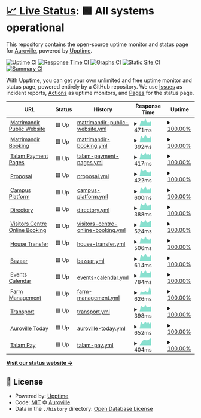 # [📈 Live Status](https://Auroville.github.io/checkbot): <!--live status--> **🟩 All systems operational**

This repository contains the open-source uptime monitor and status page for [Auroville](http://www.auroville.org/), powered by [Upptime](https://github.com/upptime/upptime).

[![Uptime CI](https://github.com/Auroville/checkbot/workflows/Uptime%20CI/badge.svg)](https://github.com/Auroville/checkbot/actions?query=workflow%3A%22Uptime+CI%22)
[![Response Time CI](https://github.com/Auroville/checkbot/workflows/Response%20Time%20CI/badge.svg)](https://github.com/Auroville/checkbot/actions?query=workflow%3A%22Response+Time+CI%22)
[![Graphs CI](https://github.com/Auroville/checkbot/workflows/Graphs%20CI/badge.svg)](https://github.com/Auroville/checkbot/actions?query=workflow%3A%22Graphs+CI%22)
[![Static Site CI](https://github.com/Auroville/checkbot/workflows/Static%20Site%20CI/badge.svg)](https://github.com/Auroville/checkbot/actions?query=workflow%3A%22Static+Site+CI%22)
[![Summary CI](https://github.com/Auroville/checkbot/workflows/Summary%20CI/badge.svg)](https://github.com/Auroville/checkbot/actions?query=workflow%3A%22Summary+CI%22)

With [Upptime](https://upptime.js.org), you can get your own unlimited and free uptime monitor and status page, powered entirely by a GitHub repository. We use [Issues](https://github.com/Auroville/checkbot/issues) as incident reports, [Actions](https://github.com/Auroville/checkbot/actions) as uptime monitors, and [Pages](https://Auroville.github.io/checkbot) for the status page.

<!--start: status pages-->
<!-- This summary is generated by Upptime (https://github.com/upptime/upptime) -->
<!-- Do not edit this manually, your changes will be overwritten -->
<!-- prettier-ignore -->
| URL | Status | History | Response Time | Uptime |
| --- | ------ | ------- | ------------- | ------ |
| <img alt="" src="https://favicons.githubusercontent.com/matrimandir.org" height="13"> [Matrimandir Public Website](https://matrimandir.org) | 🟩 Up | [matrimandir-public-website.yml](https://github.com/Auroville/checkbot/commits/HEAD/history/matrimandir-public-website.yml) | <details><summary><img alt="Response time graph" src="./graphs/matrimandir-public-website/response-time-week.png" height="20"> 471ms</summary><br><a href="https://status.auroville.org/history/matrimandir-public-website"><img alt="Response time 476" src="https://img.shields.io/endpoint?url=https%3A%2F%2Fraw.githubusercontent.com%2FAuroville%2Fcheckbot%2FHEAD%2Fapi%2Fmatrimandir-public-website%2Fresponse-time.json"></a><br><a href="https://status.auroville.org/history/matrimandir-public-website"><img alt="24-hour response time 569" src="https://img.shields.io/endpoint?url=https%3A%2F%2Fraw.githubusercontent.com%2FAuroville%2Fcheckbot%2FHEAD%2Fapi%2Fmatrimandir-public-website%2Fresponse-time-day.json"></a><br><a href="https://status.auroville.org/history/matrimandir-public-website"><img alt="7-day response time 471" src="https://img.shields.io/endpoint?url=https%3A%2F%2Fraw.githubusercontent.com%2FAuroville%2Fcheckbot%2FHEAD%2Fapi%2Fmatrimandir-public-website%2Fresponse-time-week.json"></a><br><a href="https://status.auroville.org/history/matrimandir-public-website"><img alt="30-day response time 476" src="https://img.shields.io/endpoint?url=https%3A%2F%2Fraw.githubusercontent.com%2FAuroville%2Fcheckbot%2FHEAD%2Fapi%2Fmatrimandir-public-website%2Fresponse-time-month.json"></a><br><a href="https://status.auroville.org/history/matrimandir-public-website"><img alt="1-year response time 476" src="https://img.shields.io/endpoint?url=https%3A%2F%2Fraw.githubusercontent.com%2FAuroville%2Fcheckbot%2FHEAD%2Fapi%2Fmatrimandir-public-website%2Fresponse-time-year.json"></a></details> | <details><summary><a href="https://status.auroville.org/history/matrimandir-public-website">100.00%</a></summary><a href="https://status.auroville.org/history/matrimandir-public-website"><img alt="All-time uptime 100.00%" src="https://img.shields.io/endpoint?url=https%3A%2F%2Fraw.githubusercontent.com%2FAuroville%2Fcheckbot%2FHEAD%2Fapi%2Fmatrimandir-public-website%2Fuptime.json"></a><br><a href="https://status.auroville.org/history/matrimandir-public-website"><img alt="24-hour uptime 100.00%" src="https://img.shields.io/endpoint?url=https%3A%2F%2Fraw.githubusercontent.com%2FAuroville%2Fcheckbot%2FHEAD%2Fapi%2Fmatrimandir-public-website%2Fuptime-day.json"></a><br><a href="https://status.auroville.org/history/matrimandir-public-website"><img alt="7-day uptime 100.00%" src="https://img.shields.io/endpoint?url=https%3A%2F%2Fraw.githubusercontent.com%2FAuroville%2Fcheckbot%2FHEAD%2Fapi%2Fmatrimandir-public-website%2Fuptime-week.json"></a><br><a href="https://status.auroville.org/history/matrimandir-public-website"><img alt="30-day uptime 100.00%" src="https://img.shields.io/endpoint?url=https%3A%2F%2Fraw.githubusercontent.com%2FAuroville%2Fcheckbot%2FHEAD%2Fapi%2Fmatrimandir-public-website%2Fuptime-month.json"></a><br><a href="https://status.auroville.org/history/matrimandir-public-website"><img alt="1-year uptime 100.00%" src="https://img.shields.io/endpoint?url=https%3A%2F%2Fraw.githubusercontent.com%2FAuroville%2Fcheckbot%2FHEAD%2Fapi%2Fmatrimandir-public-website%2Fuptime-year.json"></a></details>
| <img alt="" src="https://favicons.githubusercontent.com/mmbooking.auroville.org.in" height="13"> [Matrimandir Booking](https://mmbooking.auroville.org.in) | 🟩 Up | [matrimandir-booking.yml](https://github.com/Auroville/checkbot/commits/HEAD/history/matrimandir-booking.yml) | <details><summary><img alt="Response time graph" src="./graphs/matrimandir-booking/response-time-week.png" height="20"> 392ms</summary><br><a href="https://status.auroville.org/history/matrimandir-booking"><img alt="Response time 392" src="https://img.shields.io/endpoint?url=https%3A%2F%2Fraw.githubusercontent.com%2FAuroville%2Fcheckbot%2FHEAD%2Fapi%2Fmatrimandir-booking%2Fresponse-time.json"></a><br><a href="https://status.auroville.org/history/matrimandir-booking"><img alt="24-hour response time 489" src="https://img.shields.io/endpoint?url=https%3A%2F%2Fraw.githubusercontent.com%2FAuroville%2Fcheckbot%2FHEAD%2Fapi%2Fmatrimandir-booking%2Fresponse-time-day.json"></a><br><a href="https://status.auroville.org/history/matrimandir-booking"><img alt="7-day response time 392" src="https://img.shields.io/endpoint?url=https%3A%2F%2Fraw.githubusercontent.com%2FAuroville%2Fcheckbot%2FHEAD%2Fapi%2Fmatrimandir-booking%2Fresponse-time-week.json"></a><br><a href="https://status.auroville.org/history/matrimandir-booking"><img alt="30-day response time 392" src="https://img.shields.io/endpoint?url=https%3A%2F%2Fraw.githubusercontent.com%2FAuroville%2Fcheckbot%2FHEAD%2Fapi%2Fmatrimandir-booking%2Fresponse-time-month.json"></a><br><a href="https://status.auroville.org/history/matrimandir-booking"><img alt="1-year response time 392" src="https://img.shields.io/endpoint?url=https%3A%2F%2Fraw.githubusercontent.com%2FAuroville%2Fcheckbot%2FHEAD%2Fapi%2Fmatrimandir-booking%2Fresponse-time-year.json"></a></details> | <details><summary><a href="https://status.auroville.org/history/matrimandir-booking">100.00%</a></summary><a href="https://status.auroville.org/history/matrimandir-booking"><img alt="All-time uptime 100.00%" src="https://img.shields.io/endpoint?url=https%3A%2F%2Fraw.githubusercontent.com%2FAuroville%2Fcheckbot%2FHEAD%2Fapi%2Fmatrimandir-booking%2Fuptime.json"></a><br><a href="https://status.auroville.org/history/matrimandir-booking"><img alt="24-hour uptime 100.00%" src="https://img.shields.io/endpoint?url=https%3A%2F%2Fraw.githubusercontent.com%2FAuroville%2Fcheckbot%2FHEAD%2Fapi%2Fmatrimandir-booking%2Fuptime-day.json"></a><br><a href="https://status.auroville.org/history/matrimandir-booking"><img alt="7-day uptime 100.00%" src="https://img.shields.io/endpoint?url=https%3A%2F%2Fraw.githubusercontent.com%2FAuroville%2Fcheckbot%2FHEAD%2Fapi%2Fmatrimandir-booking%2Fuptime-week.json"></a><br><a href="https://status.auroville.org/history/matrimandir-booking"><img alt="30-day uptime 100.00%" src="https://img.shields.io/endpoint?url=https%3A%2F%2Fraw.githubusercontent.com%2FAuroville%2Fcheckbot%2FHEAD%2Fapi%2Fmatrimandir-booking%2Fuptime-month.json"></a><br><a href="https://status.auroville.org/history/matrimandir-booking"><img alt="1-year uptime 100.00%" src="https://img.shields.io/endpoint?url=https%3A%2F%2Fraw.githubusercontent.com%2FAuroville%2Fcheckbot%2FHEAD%2Fapi%2Fmatrimandir-booking%2Fuptime-year.json"></a></details>
| <img alt="" src="https://favicons.githubusercontent.com/pay.auroville.org" height="13"> [Talam Payment Pages](https://pay.auroville.org) | 🟩 Up | [talam-payment-pages.yml](https://github.com/Auroville/checkbot/commits/HEAD/history/talam-payment-pages.yml) | <details><summary><img alt="Response time graph" src="./graphs/talam-payment-pages/response-time-week.png" height="20"> 417ms</summary><br><a href="https://status.auroville.org/history/talam-payment-pages"><img alt="Response time 415" src="https://img.shields.io/endpoint?url=https%3A%2F%2Fraw.githubusercontent.com%2FAuroville%2Fcheckbot%2FHEAD%2Fapi%2Ftalam-payment-pages%2Fresponse-time.json"></a><br><a href="https://status.auroville.org/history/talam-payment-pages"><img alt="24-hour response time 512" src="https://img.shields.io/endpoint?url=https%3A%2F%2Fraw.githubusercontent.com%2FAuroville%2Fcheckbot%2FHEAD%2Fapi%2Ftalam-payment-pages%2Fresponse-time-day.json"></a><br><a href="https://status.auroville.org/history/talam-payment-pages"><img alt="7-day response time 417" src="https://img.shields.io/endpoint?url=https%3A%2F%2Fraw.githubusercontent.com%2FAuroville%2Fcheckbot%2FHEAD%2Fapi%2Ftalam-payment-pages%2Fresponse-time-week.json"></a><br><a href="https://status.auroville.org/history/talam-payment-pages"><img alt="30-day response time 415" src="https://img.shields.io/endpoint?url=https%3A%2F%2Fraw.githubusercontent.com%2FAuroville%2Fcheckbot%2FHEAD%2Fapi%2Ftalam-payment-pages%2Fresponse-time-month.json"></a><br><a href="https://status.auroville.org/history/talam-payment-pages"><img alt="1-year response time 415" src="https://img.shields.io/endpoint?url=https%3A%2F%2Fraw.githubusercontent.com%2FAuroville%2Fcheckbot%2FHEAD%2Fapi%2Ftalam-payment-pages%2Fresponse-time-year.json"></a></details> | <details><summary><a href="https://status.auroville.org/history/talam-payment-pages">100.00%</a></summary><a href="https://status.auroville.org/history/talam-payment-pages"><img alt="All-time uptime 100.00%" src="https://img.shields.io/endpoint?url=https%3A%2F%2Fraw.githubusercontent.com%2FAuroville%2Fcheckbot%2FHEAD%2Fapi%2Ftalam-payment-pages%2Fuptime.json"></a><br><a href="https://status.auroville.org/history/talam-payment-pages"><img alt="24-hour uptime 100.00%" src="https://img.shields.io/endpoint?url=https%3A%2F%2Fraw.githubusercontent.com%2FAuroville%2Fcheckbot%2FHEAD%2Fapi%2Ftalam-payment-pages%2Fuptime-day.json"></a><br><a href="https://status.auroville.org/history/talam-payment-pages"><img alt="7-day uptime 100.00%" src="https://img.shields.io/endpoint?url=https%3A%2F%2Fraw.githubusercontent.com%2FAuroville%2Fcheckbot%2FHEAD%2Fapi%2Ftalam-payment-pages%2Fuptime-week.json"></a><br><a href="https://status.auroville.org/history/talam-payment-pages"><img alt="30-day uptime 100.00%" src="https://img.shields.io/endpoint?url=https%3A%2F%2Fraw.githubusercontent.com%2FAuroville%2Fcheckbot%2FHEAD%2Fapi%2Ftalam-payment-pages%2Fuptime-month.json"></a><br><a href="https://status.auroville.org/history/talam-payment-pages"><img alt="1-year uptime 100.00%" src="https://img.shields.io/endpoint?url=https%3A%2F%2Fraw.githubusercontent.com%2FAuroville%2Fcheckbot%2FHEAD%2Fapi%2Ftalam-payment-pages%2Fuptime-year.json"></a></details>
| <img alt="" src="https://favicons.githubusercontent.com/proposals.auroville.org.in" height="13"> [Proposal](https://proposals.auroville.org.in) | 🟩 Up | [proposal.yml](https://github.com/Auroville/checkbot/commits/HEAD/history/proposal.yml) | <details><summary><img alt="Response time graph" src="./graphs/proposal/response-time-week.png" height="20"> 422ms</summary><br><a href="https://status.auroville.org/history/proposal"><img alt="Response time 455" src="https://img.shields.io/endpoint?url=https%3A%2F%2Fraw.githubusercontent.com%2FAuroville%2Fcheckbot%2FHEAD%2Fapi%2Fproposal%2Fresponse-time.json"></a><br><a href="https://status.auroville.org/history/proposal"><img alt="24-hour response time 663" src="https://img.shields.io/endpoint?url=https%3A%2F%2Fraw.githubusercontent.com%2FAuroville%2Fcheckbot%2FHEAD%2Fapi%2Fproposal%2Fresponse-time-day.json"></a><br><a href="https://status.auroville.org/history/proposal"><img alt="7-day response time 422" src="https://img.shields.io/endpoint?url=https%3A%2F%2Fraw.githubusercontent.com%2FAuroville%2Fcheckbot%2FHEAD%2Fapi%2Fproposal%2Fresponse-time-week.json"></a><br><a href="https://status.auroville.org/history/proposal"><img alt="30-day response time 455" src="https://img.shields.io/endpoint?url=https%3A%2F%2Fraw.githubusercontent.com%2FAuroville%2Fcheckbot%2FHEAD%2Fapi%2Fproposal%2Fresponse-time-month.json"></a><br><a href="https://status.auroville.org/history/proposal"><img alt="1-year response time 455" src="https://img.shields.io/endpoint?url=https%3A%2F%2Fraw.githubusercontent.com%2FAuroville%2Fcheckbot%2FHEAD%2Fapi%2Fproposal%2Fresponse-time-year.json"></a></details> | <details><summary><a href="https://status.auroville.org/history/proposal">100.00%</a></summary><a href="https://status.auroville.org/history/proposal"><img alt="All-time uptime 100.00%" src="https://img.shields.io/endpoint?url=https%3A%2F%2Fraw.githubusercontent.com%2FAuroville%2Fcheckbot%2FHEAD%2Fapi%2Fproposal%2Fuptime.json"></a><br><a href="https://status.auroville.org/history/proposal"><img alt="24-hour uptime 100.00%" src="https://img.shields.io/endpoint?url=https%3A%2F%2Fraw.githubusercontent.com%2FAuroville%2Fcheckbot%2FHEAD%2Fapi%2Fproposal%2Fuptime-day.json"></a><br><a href="https://status.auroville.org/history/proposal"><img alt="7-day uptime 100.00%" src="https://img.shields.io/endpoint?url=https%3A%2F%2Fraw.githubusercontent.com%2FAuroville%2Fcheckbot%2FHEAD%2Fapi%2Fproposal%2Fuptime-week.json"></a><br><a href="https://status.auroville.org/history/proposal"><img alt="30-day uptime 100.00%" src="https://img.shields.io/endpoint?url=https%3A%2F%2Fraw.githubusercontent.com%2FAuroville%2Fcheckbot%2FHEAD%2Fapi%2Fproposal%2Fuptime-month.json"></a><br><a href="https://status.auroville.org/history/proposal"><img alt="1-year uptime 100.00%" src="https://img.shields.io/endpoint?url=https%3A%2F%2Fraw.githubusercontent.com%2FAuroville%2Fcheckbot%2FHEAD%2Fapi%2Fproposal%2Fuptime-year.json"></a></details>
| <img alt="" src="https://favicons.githubusercontent.com/edu.auroville.org" height="13"> [Campus Platform](https://edu.auroville.org) | 🟩 Up | [campus-platform.yml](https://github.com/Auroville/checkbot/commits/HEAD/history/campus-platform.yml) | <details><summary><img alt="Response time graph" src="./graphs/campus-platform/response-time-week.png" height="20"> 600ms</summary><br><a href="https://status.auroville.org/history/campus-platform"><img alt="Response time 585" src="https://img.shields.io/endpoint?url=https%3A%2F%2Fraw.githubusercontent.com%2FAuroville%2Fcheckbot%2FHEAD%2Fapi%2Fcampus-platform%2Fresponse-time.json"></a><br><a href="https://status.auroville.org/history/campus-platform"><img alt="24-hour response time 790" src="https://img.shields.io/endpoint?url=https%3A%2F%2Fraw.githubusercontent.com%2FAuroville%2Fcheckbot%2FHEAD%2Fapi%2Fcampus-platform%2Fresponse-time-day.json"></a><br><a href="https://status.auroville.org/history/campus-platform"><img alt="7-day response time 600" src="https://img.shields.io/endpoint?url=https%3A%2F%2Fraw.githubusercontent.com%2FAuroville%2Fcheckbot%2FHEAD%2Fapi%2Fcampus-platform%2Fresponse-time-week.json"></a><br><a href="https://status.auroville.org/history/campus-platform"><img alt="30-day response time 585" src="https://img.shields.io/endpoint?url=https%3A%2F%2Fraw.githubusercontent.com%2FAuroville%2Fcheckbot%2FHEAD%2Fapi%2Fcampus-platform%2Fresponse-time-month.json"></a><br><a href="https://status.auroville.org/history/campus-platform"><img alt="1-year response time 585" src="https://img.shields.io/endpoint?url=https%3A%2F%2Fraw.githubusercontent.com%2FAuroville%2Fcheckbot%2FHEAD%2Fapi%2Fcampus-platform%2Fresponse-time-year.json"></a></details> | <details><summary><a href="https://status.auroville.org/history/campus-platform">100.00%</a></summary><a href="https://status.auroville.org/history/campus-platform"><img alt="All-time uptime 100.00%" src="https://img.shields.io/endpoint?url=https%3A%2F%2Fraw.githubusercontent.com%2FAuroville%2Fcheckbot%2FHEAD%2Fapi%2Fcampus-platform%2Fuptime.json"></a><br><a href="https://status.auroville.org/history/campus-platform"><img alt="24-hour uptime 100.00%" src="https://img.shields.io/endpoint?url=https%3A%2F%2Fraw.githubusercontent.com%2FAuroville%2Fcheckbot%2FHEAD%2Fapi%2Fcampus-platform%2Fuptime-day.json"></a><br><a href="https://status.auroville.org/history/campus-platform"><img alt="7-day uptime 100.00%" src="https://img.shields.io/endpoint?url=https%3A%2F%2Fraw.githubusercontent.com%2FAuroville%2Fcheckbot%2FHEAD%2Fapi%2Fcampus-platform%2Fuptime-week.json"></a><br><a href="https://status.auroville.org/history/campus-platform"><img alt="30-day uptime 100.00%" src="https://img.shields.io/endpoint?url=https%3A%2F%2Fraw.githubusercontent.com%2FAuroville%2Fcheckbot%2FHEAD%2Fapi%2Fcampus-platform%2Fuptime-month.json"></a><br><a href="https://status.auroville.org/history/campus-platform"><img alt="1-year uptime 100.00%" src="https://img.shields.io/endpoint?url=https%3A%2F%2Fraw.githubusercontent.com%2FAuroville%2Fcheckbot%2FHEAD%2Fapi%2Fcampus-platform%2Fuptime-year.json"></a></details>
| <img alt="" src="https://favicons.githubusercontent.com/directory.auroville.org.in" height="13"> [Directory](https://directory.auroville.org.in) | 🟩 Up | [directory.yml](https://github.com/Auroville/checkbot/commits/HEAD/history/directory.yml) | <details><summary><img alt="Response time graph" src="./graphs/directory/response-time-week.png" height="20"> 388ms</summary><br><a href="https://status.auroville.org/history/directory"><img alt="Response time 402" src="https://img.shields.io/endpoint?url=https%3A%2F%2Fraw.githubusercontent.com%2FAuroville%2Fcheckbot%2FHEAD%2Fapi%2Fdirectory%2Fresponse-time.json"></a><br><a href="https://status.auroville.org/history/directory"><img alt="24-hour response time 495" src="https://img.shields.io/endpoint?url=https%3A%2F%2Fraw.githubusercontent.com%2FAuroville%2Fcheckbot%2FHEAD%2Fapi%2Fdirectory%2Fresponse-time-day.json"></a><br><a href="https://status.auroville.org/history/directory"><img alt="7-day response time 388" src="https://img.shields.io/endpoint?url=https%3A%2F%2Fraw.githubusercontent.com%2FAuroville%2Fcheckbot%2FHEAD%2Fapi%2Fdirectory%2Fresponse-time-week.json"></a><br><a href="https://status.auroville.org/history/directory"><img alt="30-day response time 402" src="https://img.shields.io/endpoint?url=https%3A%2F%2Fraw.githubusercontent.com%2FAuroville%2Fcheckbot%2FHEAD%2Fapi%2Fdirectory%2Fresponse-time-month.json"></a><br><a href="https://status.auroville.org/history/directory"><img alt="1-year response time 402" src="https://img.shields.io/endpoint?url=https%3A%2F%2Fraw.githubusercontent.com%2FAuroville%2Fcheckbot%2FHEAD%2Fapi%2Fdirectory%2Fresponse-time-year.json"></a></details> | <details><summary><a href="https://status.auroville.org/history/directory">100.00%</a></summary><a href="https://status.auroville.org/history/directory"><img alt="All-time uptime 100.00%" src="https://img.shields.io/endpoint?url=https%3A%2F%2Fraw.githubusercontent.com%2FAuroville%2Fcheckbot%2FHEAD%2Fapi%2Fdirectory%2Fuptime.json"></a><br><a href="https://status.auroville.org/history/directory"><img alt="24-hour uptime 100.00%" src="https://img.shields.io/endpoint?url=https%3A%2F%2Fraw.githubusercontent.com%2FAuroville%2Fcheckbot%2FHEAD%2Fapi%2Fdirectory%2Fuptime-day.json"></a><br><a href="https://status.auroville.org/history/directory"><img alt="7-day uptime 100.00%" src="https://img.shields.io/endpoint?url=https%3A%2F%2Fraw.githubusercontent.com%2FAuroville%2Fcheckbot%2FHEAD%2Fapi%2Fdirectory%2Fuptime-week.json"></a><br><a href="https://status.auroville.org/history/directory"><img alt="30-day uptime 100.00%" src="https://img.shields.io/endpoint?url=https%3A%2F%2Fraw.githubusercontent.com%2FAuroville%2Fcheckbot%2FHEAD%2Fapi%2Fdirectory%2Fuptime-month.json"></a><br><a href="https://status.auroville.org/history/directory"><img alt="1-year uptime 100.00%" src="https://img.shields.io/endpoint?url=https%3A%2F%2Fraw.githubusercontent.com%2FAuroville%2Fcheckbot%2FHEAD%2Fapi%2Fdirectory%2Fuptime-year.json"></a></details>
| <img alt="" src="https://favicons.githubusercontent.com/visit.auroville.org" height="13"> [Visitors Centre Online Booking](https://visit.auroville.org) | 🟩 Up | [visitors-centre-online-booking.yml](https://github.com/Auroville/checkbot/commits/HEAD/history/visitors-centre-online-booking.yml) | <details><summary><img alt="Response time graph" src="./graphs/visitors-centre-online-booking/response-time-week.png" height="20"> 524ms</summary><br><a href="https://status.auroville.org/history/visitors-centre-online-booking"><img alt="Response time 512" src="https://img.shields.io/endpoint?url=https%3A%2F%2Fraw.githubusercontent.com%2FAuroville%2Fcheckbot%2FHEAD%2Fapi%2Fvisitors-centre-online-booking%2Fresponse-time.json"></a><br><a href="https://status.auroville.org/history/visitors-centre-online-booking"><img alt="24-hour response time 642" src="https://img.shields.io/endpoint?url=https%3A%2F%2Fraw.githubusercontent.com%2FAuroville%2Fcheckbot%2FHEAD%2Fapi%2Fvisitors-centre-online-booking%2Fresponse-time-day.json"></a><br><a href="https://status.auroville.org/history/visitors-centre-online-booking"><img alt="7-day response time 524" src="https://img.shields.io/endpoint?url=https%3A%2F%2Fraw.githubusercontent.com%2FAuroville%2Fcheckbot%2FHEAD%2Fapi%2Fvisitors-centre-online-booking%2Fresponse-time-week.json"></a><br><a href="https://status.auroville.org/history/visitors-centre-online-booking"><img alt="30-day response time 512" src="https://img.shields.io/endpoint?url=https%3A%2F%2Fraw.githubusercontent.com%2FAuroville%2Fcheckbot%2FHEAD%2Fapi%2Fvisitors-centre-online-booking%2Fresponse-time-month.json"></a><br><a href="https://status.auroville.org/history/visitors-centre-online-booking"><img alt="1-year response time 512" src="https://img.shields.io/endpoint?url=https%3A%2F%2Fraw.githubusercontent.com%2FAuroville%2Fcheckbot%2FHEAD%2Fapi%2Fvisitors-centre-online-booking%2Fresponse-time-year.json"></a></details> | <details><summary><a href="https://status.auroville.org/history/visitors-centre-online-booking">100.00%</a></summary><a href="https://status.auroville.org/history/visitors-centre-online-booking"><img alt="All-time uptime 100.00%" src="https://img.shields.io/endpoint?url=https%3A%2F%2Fraw.githubusercontent.com%2FAuroville%2Fcheckbot%2FHEAD%2Fapi%2Fvisitors-centre-online-booking%2Fuptime.json"></a><br><a href="https://status.auroville.org/history/visitors-centre-online-booking"><img alt="24-hour uptime 100.00%" src="https://img.shields.io/endpoint?url=https%3A%2F%2Fraw.githubusercontent.com%2FAuroville%2Fcheckbot%2FHEAD%2Fapi%2Fvisitors-centre-online-booking%2Fuptime-day.json"></a><br><a href="https://status.auroville.org/history/visitors-centre-online-booking"><img alt="7-day uptime 100.00%" src="https://img.shields.io/endpoint?url=https%3A%2F%2Fraw.githubusercontent.com%2FAuroville%2Fcheckbot%2FHEAD%2Fapi%2Fvisitors-centre-online-booking%2Fuptime-week.json"></a><br><a href="https://status.auroville.org/history/visitors-centre-online-booking"><img alt="30-day uptime 100.00%" src="https://img.shields.io/endpoint?url=https%3A%2F%2Fraw.githubusercontent.com%2FAuroville%2Fcheckbot%2FHEAD%2Fapi%2Fvisitors-centre-online-booking%2Fuptime-month.json"></a><br><a href="https://status.auroville.org/history/visitors-centre-online-booking"><img alt="1-year uptime 100.00%" src="https://img.shields.io/endpoint?url=https%3A%2F%2Fraw.githubusercontent.com%2FAuroville%2Fcheckbot%2FHEAD%2Fapi%2Fvisitors-centre-online-booking%2Fuptime-year.json"></a></details>
| <img alt="" src="https://favicons.githubusercontent.com/housing.auroville.org.in" height="13"> [House Transfer](https://housing.auroville.org.in) | 🟩 Up | [house-transfer.yml](https://github.com/Auroville/checkbot/commits/HEAD/history/house-transfer.yml) | <details><summary><img alt="Response time graph" src="./graphs/house-transfer/response-time-week.png" height="20"> 506ms</summary><br><a href="https://status.auroville.org/history/house-transfer"><img alt="Response time 495" src="https://img.shields.io/endpoint?url=https%3A%2F%2Fraw.githubusercontent.com%2FAuroville%2Fcheckbot%2FHEAD%2Fapi%2Fhouse-transfer%2Fresponse-time.json"></a><br><a href="https://status.auroville.org/history/house-transfer"><img alt="24-hour response time 637" src="https://img.shields.io/endpoint?url=https%3A%2F%2Fraw.githubusercontent.com%2FAuroville%2Fcheckbot%2FHEAD%2Fapi%2Fhouse-transfer%2Fresponse-time-day.json"></a><br><a href="https://status.auroville.org/history/house-transfer"><img alt="7-day response time 506" src="https://img.shields.io/endpoint?url=https%3A%2F%2Fraw.githubusercontent.com%2FAuroville%2Fcheckbot%2FHEAD%2Fapi%2Fhouse-transfer%2Fresponse-time-week.json"></a><br><a href="https://status.auroville.org/history/house-transfer"><img alt="30-day response time 495" src="https://img.shields.io/endpoint?url=https%3A%2F%2Fraw.githubusercontent.com%2FAuroville%2Fcheckbot%2FHEAD%2Fapi%2Fhouse-transfer%2Fresponse-time-month.json"></a><br><a href="https://status.auroville.org/history/house-transfer"><img alt="1-year response time 495" src="https://img.shields.io/endpoint?url=https%3A%2F%2Fraw.githubusercontent.com%2FAuroville%2Fcheckbot%2FHEAD%2Fapi%2Fhouse-transfer%2Fresponse-time-year.json"></a></details> | <details><summary><a href="https://status.auroville.org/history/house-transfer">100.00%</a></summary><a href="https://status.auroville.org/history/house-transfer"><img alt="All-time uptime 100.00%" src="https://img.shields.io/endpoint?url=https%3A%2F%2Fraw.githubusercontent.com%2FAuroville%2Fcheckbot%2FHEAD%2Fapi%2Fhouse-transfer%2Fuptime.json"></a><br><a href="https://status.auroville.org/history/house-transfer"><img alt="24-hour uptime 100.00%" src="https://img.shields.io/endpoint?url=https%3A%2F%2Fraw.githubusercontent.com%2FAuroville%2Fcheckbot%2FHEAD%2Fapi%2Fhouse-transfer%2Fuptime-day.json"></a><br><a href="https://status.auroville.org/history/house-transfer"><img alt="7-day uptime 100.00%" src="https://img.shields.io/endpoint?url=https%3A%2F%2Fraw.githubusercontent.com%2FAuroville%2Fcheckbot%2FHEAD%2Fapi%2Fhouse-transfer%2Fuptime-week.json"></a><br><a href="https://status.auroville.org/history/house-transfer"><img alt="30-day uptime 100.00%" src="https://img.shields.io/endpoint?url=https%3A%2F%2Fraw.githubusercontent.com%2FAuroville%2Fcheckbot%2FHEAD%2Fapi%2Fhouse-transfer%2Fuptime-month.json"></a><br><a href="https://status.auroville.org/history/house-transfer"><img alt="1-year uptime 100.00%" src="https://img.shields.io/endpoint?url=https%3A%2F%2Fraw.githubusercontent.com%2FAuroville%2Fcheckbot%2FHEAD%2Fapi%2Fhouse-transfer%2Fuptime-year.json"></a></details>
| <img alt="" src="https://favicons.githubusercontent.com/bazaar.auroville.org.in" height="13"> [Bazaar](https://bazaar.auroville.org.in) | 🟩 Up | [bazaar.yml](https://github.com/Auroville/checkbot/commits/HEAD/history/bazaar.yml) | <details><summary><img alt="Response time graph" src="./graphs/bazaar/response-time-week.png" height="20"> 614ms</summary><br><a href="https://status.auroville.org/history/bazaar"><img alt="Response time 602" src="https://img.shields.io/endpoint?url=https%3A%2F%2Fraw.githubusercontent.com%2FAuroville%2Fcheckbot%2FHEAD%2Fapi%2Fbazaar%2Fresponse-time.json"></a><br><a href="https://status.auroville.org/history/bazaar"><img alt="24-hour response time 795" src="https://img.shields.io/endpoint?url=https%3A%2F%2Fraw.githubusercontent.com%2FAuroville%2Fcheckbot%2FHEAD%2Fapi%2Fbazaar%2Fresponse-time-day.json"></a><br><a href="https://status.auroville.org/history/bazaar"><img alt="7-day response time 614" src="https://img.shields.io/endpoint?url=https%3A%2F%2Fraw.githubusercontent.com%2FAuroville%2Fcheckbot%2FHEAD%2Fapi%2Fbazaar%2Fresponse-time-week.json"></a><br><a href="https://status.auroville.org/history/bazaar"><img alt="30-day response time 602" src="https://img.shields.io/endpoint?url=https%3A%2F%2Fraw.githubusercontent.com%2FAuroville%2Fcheckbot%2FHEAD%2Fapi%2Fbazaar%2Fresponse-time-month.json"></a><br><a href="https://status.auroville.org/history/bazaar"><img alt="1-year response time 602" src="https://img.shields.io/endpoint?url=https%3A%2F%2Fraw.githubusercontent.com%2FAuroville%2Fcheckbot%2FHEAD%2Fapi%2Fbazaar%2Fresponse-time-year.json"></a></details> | <details><summary><a href="https://status.auroville.org/history/bazaar">100.00%</a></summary><a href="https://status.auroville.org/history/bazaar"><img alt="All-time uptime 100.00%" src="https://img.shields.io/endpoint?url=https%3A%2F%2Fraw.githubusercontent.com%2FAuroville%2Fcheckbot%2FHEAD%2Fapi%2Fbazaar%2Fuptime.json"></a><br><a href="https://status.auroville.org/history/bazaar"><img alt="24-hour uptime 100.00%" src="https://img.shields.io/endpoint?url=https%3A%2F%2Fraw.githubusercontent.com%2FAuroville%2Fcheckbot%2FHEAD%2Fapi%2Fbazaar%2Fuptime-day.json"></a><br><a href="https://status.auroville.org/history/bazaar"><img alt="7-day uptime 100.00%" src="https://img.shields.io/endpoint?url=https%3A%2F%2Fraw.githubusercontent.com%2FAuroville%2Fcheckbot%2FHEAD%2Fapi%2Fbazaar%2Fuptime-week.json"></a><br><a href="https://status.auroville.org/history/bazaar"><img alt="30-day uptime 100.00%" src="https://img.shields.io/endpoint?url=https%3A%2F%2Fraw.githubusercontent.com%2FAuroville%2Fcheckbot%2FHEAD%2Fapi%2Fbazaar%2Fuptime-month.json"></a><br><a href="https://status.auroville.org/history/bazaar"><img alt="1-year uptime 100.00%" src="https://img.shields.io/endpoint?url=https%3A%2F%2Fraw.githubusercontent.com%2FAuroville%2Fcheckbot%2FHEAD%2Fapi%2Fbazaar%2Fuptime-year.json"></a></details>
| <img alt="" src="https://favicons.githubusercontent.com/events.auroville.org.in" height="13"> [Events Calendar](https://events.auroville.org.in) | 🟩 Up | [events-calendar.yml](https://github.com/Auroville/checkbot/commits/HEAD/history/events-calendar.yml) | <details><summary><img alt="Response time graph" src="./graphs/events-calendar/response-time-week.png" height="20"> 784ms</summary><br><a href="https://status.auroville.org/history/events-calendar"><img alt="Response time 782" src="https://img.shields.io/endpoint?url=https%3A%2F%2Fraw.githubusercontent.com%2FAuroville%2Fcheckbot%2FHEAD%2Fapi%2Fevents-calendar%2Fresponse-time.json"></a><br><a href="https://status.auroville.org/history/events-calendar"><img alt="24-hour response time 972" src="https://img.shields.io/endpoint?url=https%3A%2F%2Fraw.githubusercontent.com%2FAuroville%2Fcheckbot%2FHEAD%2Fapi%2Fevents-calendar%2Fresponse-time-day.json"></a><br><a href="https://status.auroville.org/history/events-calendar"><img alt="7-day response time 784" src="https://img.shields.io/endpoint?url=https%3A%2F%2Fraw.githubusercontent.com%2FAuroville%2Fcheckbot%2FHEAD%2Fapi%2Fevents-calendar%2Fresponse-time-week.json"></a><br><a href="https://status.auroville.org/history/events-calendar"><img alt="30-day response time 782" src="https://img.shields.io/endpoint?url=https%3A%2F%2Fraw.githubusercontent.com%2FAuroville%2Fcheckbot%2FHEAD%2Fapi%2Fevents-calendar%2Fresponse-time-month.json"></a><br><a href="https://status.auroville.org/history/events-calendar"><img alt="1-year response time 782" src="https://img.shields.io/endpoint?url=https%3A%2F%2Fraw.githubusercontent.com%2FAuroville%2Fcheckbot%2FHEAD%2Fapi%2Fevents-calendar%2Fresponse-time-year.json"></a></details> | <details><summary><a href="https://status.auroville.org/history/events-calendar">100.00%</a></summary><a href="https://status.auroville.org/history/events-calendar"><img alt="All-time uptime 100.00%" src="https://img.shields.io/endpoint?url=https%3A%2F%2Fraw.githubusercontent.com%2FAuroville%2Fcheckbot%2FHEAD%2Fapi%2Fevents-calendar%2Fuptime.json"></a><br><a href="https://status.auroville.org/history/events-calendar"><img alt="24-hour uptime 100.00%" src="https://img.shields.io/endpoint?url=https%3A%2F%2Fraw.githubusercontent.com%2FAuroville%2Fcheckbot%2FHEAD%2Fapi%2Fevents-calendar%2Fuptime-day.json"></a><br><a href="https://status.auroville.org/history/events-calendar"><img alt="7-day uptime 100.00%" src="https://img.shields.io/endpoint?url=https%3A%2F%2Fraw.githubusercontent.com%2FAuroville%2Fcheckbot%2FHEAD%2Fapi%2Fevents-calendar%2Fuptime-week.json"></a><br><a href="https://status.auroville.org/history/events-calendar"><img alt="30-day uptime 100.00%" src="https://img.shields.io/endpoint?url=https%3A%2F%2Fraw.githubusercontent.com%2FAuroville%2Fcheckbot%2FHEAD%2Fapi%2Fevents-calendar%2Fuptime-month.json"></a><br><a href="https://status.auroville.org/history/events-calendar"><img alt="1-year uptime 100.00%" src="https://img.shields.io/endpoint?url=https%3A%2F%2Fraw.githubusercontent.com%2FAuroville%2Fcheckbot%2FHEAD%2Fapi%2Fevents-calendar%2Fuptime-year.json"></a></details>
| <img alt="" src="https://favicons.githubusercontent.com/farms-dairy.auroville.org.in" height="13"> [Farm Management](https://farms-dairy.auroville.org.in) | 🟩 Up | [farm-management.yml](https://github.com/Auroville/checkbot/commits/HEAD/history/farm-management.yml) | <details><summary><img alt="Response time graph" src="./graphs/farm-management/response-time-week.png" height="20"> 626ms</summary><br><a href="https://status.auroville.org/history/farm-management"><img alt="Response time 571" src="https://img.shields.io/endpoint?url=https%3A%2F%2Fraw.githubusercontent.com%2FAuroville%2Fcheckbot%2FHEAD%2Fapi%2Ffarm-management%2Fresponse-time.json"></a><br><a href="https://status.auroville.org/history/farm-management"><img alt="24-hour response time 610" src="https://img.shields.io/endpoint?url=https%3A%2F%2Fraw.githubusercontent.com%2FAuroville%2Fcheckbot%2FHEAD%2Fapi%2Ffarm-management%2Fresponse-time-day.json"></a><br><a href="https://status.auroville.org/history/farm-management"><img alt="7-day response time 626" src="https://img.shields.io/endpoint?url=https%3A%2F%2Fraw.githubusercontent.com%2FAuroville%2Fcheckbot%2FHEAD%2Fapi%2Ffarm-management%2Fresponse-time-week.json"></a><br><a href="https://status.auroville.org/history/farm-management"><img alt="30-day response time 571" src="https://img.shields.io/endpoint?url=https%3A%2F%2Fraw.githubusercontent.com%2FAuroville%2Fcheckbot%2FHEAD%2Fapi%2Ffarm-management%2Fresponse-time-month.json"></a><br><a href="https://status.auroville.org/history/farm-management"><img alt="1-year response time 571" src="https://img.shields.io/endpoint?url=https%3A%2F%2Fraw.githubusercontent.com%2FAuroville%2Fcheckbot%2FHEAD%2Fapi%2Ffarm-management%2Fresponse-time-year.json"></a></details> | <details><summary><a href="https://status.auroville.org/history/farm-management">100.00%</a></summary><a href="https://status.auroville.org/history/farm-management"><img alt="All-time uptime 100.00%" src="https://img.shields.io/endpoint?url=https%3A%2F%2Fraw.githubusercontent.com%2FAuroville%2Fcheckbot%2FHEAD%2Fapi%2Ffarm-management%2Fuptime.json"></a><br><a href="https://status.auroville.org/history/farm-management"><img alt="24-hour uptime 100.00%" src="https://img.shields.io/endpoint?url=https%3A%2F%2Fraw.githubusercontent.com%2FAuroville%2Fcheckbot%2FHEAD%2Fapi%2Ffarm-management%2Fuptime-day.json"></a><br><a href="https://status.auroville.org/history/farm-management"><img alt="7-day uptime 100.00%" src="https://img.shields.io/endpoint?url=https%3A%2F%2Fraw.githubusercontent.com%2FAuroville%2Fcheckbot%2FHEAD%2Fapi%2Ffarm-management%2Fuptime-week.json"></a><br><a href="https://status.auroville.org/history/farm-management"><img alt="30-day uptime 100.00%" src="https://img.shields.io/endpoint?url=https%3A%2F%2Fraw.githubusercontent.com%2FAuroville%2Fcheckbot%2FHEAD%2Fapi%2Ffarm-management%2Fuptime-month.json"></a><br><a href="https://status.auroville.org/history/farm-management"><img alt="1-year uptime 100.00%" src="https://img.shields.io/endpoint?url=https%3A%2F%2Fraw.githubusercontent.com%2FAuroville%2Fcheckbot%2FHEAD%2Fapi%2Ffarm-management%2Fuptime-year.json"></a></details>
| <img alt="" src="https://favicons.githubusercontent.com/transport.auroville.org.in" height="13"> [Transport](https://transport.auroville.org.in) | 🟩 Up | [transport.yml](https://github.com/Auroville/checkbot/commits/HEAD/history/transport.yml) | <details><summary><img alt="Response time graph" src="./graphs/transport/response-time-week.png" height="20"> 398ms</summary><br><a href="https://status.auroville.org/history/transport"><img alt="Response time 402" src="https://img.shields.io/endpoint?url=https%3A%2F%2Fraw.githubusercontent.com%2FAuroville%2Fcheckbot%2FHEAD%2Fapi%2Ftransport%2Fresponse-time.json"></a><br><a href="https://status.auroville.org/history/transport"><img alt="24-hour response time 498" src="https://img.shields.io/endpoint?url=https%3A%2F%2Fraw.githubusercontent.com%2FAuroville%2Fcheckbot%2FHEAD%2Fapi%2Ftransport%2Fresponse-time-day.json"></a><br><a href="https://status.auroville.org/history/transport"><img alt="7-day response time 398" src="https://img.shields.io/endpoint?url=https%3A%2F%2Fraw.githubusercontent.com%2FAuroville%2Fcheckbot%2FHEAD%2Fapi%2Ftransport%2Fresponse-time-week.json"></a><br><a href="https://status.auroville.org/history/transport"><img alt="30-day response time 402" src="https://img.shields.io/endpoint?url=https%3A%2F%2Fraw.githubusercontent.com%2FAuroville%2Fcheckbot%2FHEAD%2Fapi%2Ftransport%2Fresponse-time-month.json"></a><br><a href="https://status.auroville.org/history/transport"><img alt="1-year response time 402" src="https://img.shields.io/endpoint?url=https%3A%2F%2Fraw.githubusercontent.com%2FAuroville%2Fcheckbot%2FHEAD%2Fapi%2Ftransport%2Fresponse-time-year.json"></a></details> | <details><summary><a href="https://status.auroville.org/history/transport">100.00%</a></summary><a href="https://status.auroville.org/history/transport"><img alt="All-time uptime 100.00%" src="https://img.shields.io/endpoint?url=https%3A%2F%2Fraw.githubusercontent.com%2FAuroville%2Fcheckbot%2FHEAD%2Fapi%2Ftransport%2Fuptime.json"></a><br><a href="https://status.auroville.org/history/transport"><img alt="24-hour uptime 100.00%" src="https://img.shields.io/endpoint?url=https%3A%2F%2Fraw.githubusercontent.com%2FAuroville%2Fcheckbot%2FHEAD%2Fapi%2Ftransport%2Fuptime-day.json"></a><br><a href="https://status.auroville.org/history/transport"><img alt="7-day uptime 100.00%" src="https://img.shields.io/endpoint?url=https%3A%2F%2Fraw.githubusercontent.com%2FAuroville%2Fcheckbot%2FHEAD%2Fapi%2Ftransport%2Fuptime-week.json"></a><br><a href="https://status.auroville.org/history/transport"><img alt="30-day uptime 100.00%" src="https://img.shields.io/endpoint?url=https%3A%2F%2Fraw.githubusercontent.com%2FAuroville%2Fcheckbot%2FHEAD%2Fapi%2Ftransport%2Fuptime-month.json"></a><br><a href="https://status.auroville.org/history/transport"><img alt="1-year uptime 100.00%" src="https://img.shields.io/endpoint?url=https%3A%2F%2Fraw.githubusercontent.com%2FAuroville%2Fcheckbot%2FHEAD%2Fapi%2Ftransport%2Fuptime-year.json"></a></details>
| <img alt="" src="https://favicons.githubusercontent.com/avtoday.auroville.org" height="13"> [Auroville Today](https://avtoday.auroville.org) | 🟩 Up | [auroville-today.yml](https://github.com/Auroville/checkbot/commits/HEAD/history/auroville-today.yml) | <details><summary><img alt="Response time graph" src="./graphs/auroville-today/response-time-week.png" height="20"> 652ms</summary><br><a href="https://status.auroville.org/history/auroville-today"><img alt="Response time 635" src="https://img.shields.io/endpoint?url=https%3A%2F%2Fraw.githubusercontent.com%2FAuroville%2Fcheckbot%2FHEAD%2Fapi%2Fauroville-today%2Fresponse-time.json"></a><br><a href="https://status.auroville.org/history/auroville-today"><img alt="24-hour response time 799" src="https://img.shields.io/endpoint?url=https%3A%2F%2Fraw.githubusercontent.com%2FAuroville%2Fcheckbot%2FHEAD%2Fapi%2Fauroville-today%2Fresponse-time-day.json"></a><br><a href="https://status.auroville.org/history/auroville-today"><img alt="7-day response time 652" src="https://img.shields.io/endpoint?url=https%3A%2F%2Fraw.githubusercontent.com%2FAuroville%2Fcheckbot%2FHEAD%2Fapi%2Fauroville-today%2Fresponse-time-week.json"></a><br><a href="https://status.auroville.org/history/auroville-today"><img alt="30-day response time 635" src="https://img.shields.io/endpoint?url=https%3A%2F%2Fraw.githubusercontent.com%2FAuroville%2Fcheckbot%2FHEAD%2Fapi%2Fauroville-today%2Fresponse-time-month.json"></a><br><a href="https://status.auroville.org/history/auroville-today"><img alt="1-year response time 635" src="https://img.shields.io/endpoint?url=https%3A%2F%2Fraw.githubusercontent.com%2FAuroville%2Fcheckbot%2FHEAD%2Fapi%2Fauroville-today%2Fresponse-time-year.json"></a></details> | <details><summary><a href="https://status.auroville.org/history/auroville-today">100.00%</a></summary><a href="https://status.auroville.org/history/auroville-today"><img alt="All-time uptime 100.00%" src="https://img.shields.io/endpoint?url=https%3A%2F%2Fraw.githubusercontent.com%2FAuroville%2Fcheckbot%2FHEAD%2Fapi%2Fauroville-today%2Fuptime.json"></a><br><a href="https://status.auroville.org/history/auroville-today"><img alt="24-hour uptime 100.00%" src="https://img.shields.io/endpoint?url=https%3A%2F%2Fraw.githubusercontent.com%2FAuroville%2Fcheckbot%2FHEAD%2Fapi%2Fauroville-today%2Fuptime-day.json"></a><br><a href="https://status.auroville.org/history/auroville-today"><img alt="7-day uptime 100.00%" src="https://img.shields.io/endpoint?url=https%3A%2F%2Fraw.githubusercontent.com%2FAuroville%2Fcheckbot%2FHEAD%2Fapi%2Fauroville-today%2Fuptime-week.json"></a><br><a href="https://status.auroville.org/history/auroville-today"><img alt="30-day uptime 100.00%" src="https://img.shields.io/endpoint?url=https%3A%2F%2Fraw.githubusercontent.com%2FAuroville%2Fcheckbot%2FHEAD%2Fapi%2Fauroville-today%2Fuptime-month.json"></a><br><a href="https://status.auroville.org/history/auroville-today"><img alt="1-year uptime 100.00%" src="https://img.shields.io/endpoint?url=https%3A%2F%2Fraw.githubusercontent.com%2FAuroville%2Fcheckbot%2FHEAD%2Fapi%2Fauroville-today%2Fuptime-year.json"></a></details>
| <img alt="" src="https://favicons.githubusercontent.com/talampay.auroville.org" height="13"> [Talam Pay](https://talampay.auroville.org/) | 🟩 Up | [talam-pay.yml](https://github.com/Auroville/checkbot/commits/HEAD/history/talam-pay.yml) | <details><summary><img alt="Response time graph" src="./graphs/talam-pay/response-time-week.png" height="20"> 404ms</summary><br><a href="https://status.auroville.org/history/talam-pay"><img alt="Response time 404" src="https://img.shields.io/endpoint?url=https%3A%2F%2Fraw.githubusercontent.com%2FAuroville%2Fcheckbot%2FHEAD%2Fapi%2Ftalam-pay%2Fresponse-time.json"></a><br><a href="https://status.auroville.org/history/talam-pay"><img alt="24-hour response time 506" src="https://img.shields.io/endpoint?url=https%3A%2F%2Fraw.githubusercontent.com%2FAuroville%2Fcheckbot%2FHEAD%2Fapi%2Ftalam-pay%2Fresponse-time-day.json"></a><br><a href="https://status.auroville.org/history/talam-pay"><img alt="7-day response time 404" src="https://img.shields.io/endpoint?url=https%3A%2F%2Fraw.githubusercontent.com%2FAuroville%2Fcheckbot%2FHEAD%2Fapi%2Ftalam-pay%2Fresponse-time-week.json"></a><br><a href="https://status.auroville.org/history/talam-pay"><img alt="30-day response time 404" src="https://img.shields.io/endpoint?url=https%3A%2F%2Fraw.githubusercontent.com%2FAuroville%2Fcheckbot%2FHEAD%2Fapi%2Ftalam-pay%2Fresponse-time-month.json"></a><br><a href="https://status.auroville.org/history/talam-pay"><img alt="1-year response time 404" src="https://img.shields.io/endpoint?url=https%3A%2F%2Fraw.githubusercontent.com%2FAuroville%2Fcheckbot%2FHEAD%2Fapi%2Ftalam-pay%2Fresponse-time-year.json"></a></details> | <details><summary><a href="https://status.auroville.org/history/talam-pay">100.00%</a></summary><a href="https://status.auroville.org/history/talam-pay"><img alt="All-time uptime 100.00%" src="https://img.shields.io/endpoint?url=https%3A%2F%2Fraw.githubusercontent.com%2FAuroville%2Fcheckbot%2FHEAD%2Fapi%2Ftalam-pay%2Fuptime.json"></a><br><a href="https://status.auroville.org/history/talam-pay"><img alt="24-hour uptime 100.00%" src="https://img.shields.io/endpoint?url=https%3A%2F%2Fraw.githubusercontent.com%2FAuroville%2Fcheckbot%2FHEAD%2Fapi%2Ftalam-pay%2Fuptime-day.json"></a><br><a href="https://status.auroville.org/history/talam-pay"><img alt="7-day uptime 100.00%" src="https://img.shields.io/endpoint?url=https%3A%2F%2Fraw.githubusercontent.com%2FAuroville%2Fcheckbot%2FHEAD%2Fapi%2Ftalam-pay%2Fuptime-week.json"></a><br><a href="https://status.auroville.org/history/talam-pay"><img alt="30-day uptime 100.00%" src="https://img.shields.io/endpoint?url=https%3A%2F%2Fraw.githubusercontent.com%2FAuroville%2Fcheckbot%2FHEAD%2Fapi%2Ftalam-pay%2Fuptime-month.json"></a><br><a href="https://status.auroville.org/history/talam-pay"><img alt="1-year uptime 100.00%" src="https://img.shields.io/endpoint?url=https%3A%2F%2Fraw.githubusercontent.com%2FAuroville%2Fcheckbot%2FHEAD%2Fapi%2Ftalam-pay%2Fuptime-year.json"></a></details>

<!--end: status pages-->

[**Visit our status website →**](https://Auroville.github.io/checkbot)

## 📄 License

- Powered by: [Upptime](https://github.com/upptime/upptime)
- Code: [MIT](./LICENSE) © [Auroville](http://www.auroville.org/)
- Data in the `./history` directory: [Open Database License](https://opendatacommons.org/licenses/odbl/1-0/)
